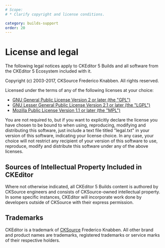 ```yaml
---
# Scope:
# * Clarify copyright and license conditions.

category: builds-support
order: 20
---
```


# License and legal

The following legal notices apply to CKEditor 5 Builds and all software from the CKEditor 5 Ecosystem included with it.

Copyright (c) 2003-2017, CKSource Frederico Knabben. All rights reserved.

Licensed under the terms of any of the following licenses at your choice:

* [GNU General Public License Version 2 or later (the "GPL")](http://www.gnu.org/licenses/old-licenses/gpl-2.0.html)
* [GNU Lesser General Public License Version 2.1 or later (the "LGPL")](http://www.gnu.org/licenses/old-licenses/lgpl-2.1.html)
* [Mozilla Public License Version 1.1 or later (the "MPL")](http://www.mozilla.org/MPL/MPL-1.1.html)

You are not required to, but if you want to explicitly declare the license you have chosen to be bound to when using, reproducing, modifying and distributing this software, just include a text file titled "legal.txt" in your version of this software, indicating your license choice. In any case, your choice will not restrict any recipient of your version of this software to use, reproduce, modify and distribute this software under any of the above licenses.

##  Sources of Intellectual Property Included in CKEditor

Where not otherwise indicated, all CKEditor 5 Builds content is authored by CKSource engineers and consists of CKSource-owned intellectual property. In some specific instances, CKEditor will incorporate work done by developers outside of CKSource with their express permission.

<!-- TODO 5 -->

## Trademarks

CKEditor is a trademark of [CKSource](http://cksource.com/) Frederico Knabben. All other brand and product names are trademarks, registered trademarks or service marks of their respective holders.

